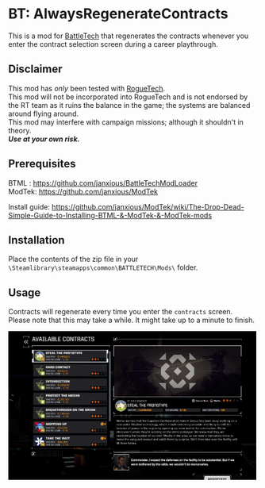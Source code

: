 # BT: AlwaysRegenerateContracts
This is a mod for [BattleTech](https://store.steampowered.com/app/637090/BATTLETECH/) that regenerates the contracts whenever you enter the contract selection screen during a career playthrough.

## Disclaimer
This mod has *only* been tested with [RogueTech](https://www.nexusmods.com/battletech/mods/79?tab=description).   
This mod will not be incorporated into RogueTech and is not endorsed by the RT team as it ruins the balance in the game; the systems are balanced around flying around.   
This mod may interfere with campaign missions; although it shouldn't in theory.   
***Use at your own risk.***

## Prerequisites

BTML : https://github.com/janxious/BattleTechModLoader   
ModTek: https://github.com/janxious/ModTek

Install guide: https://github.com/janxious/ModTek/wiki/The-Drop-Dead-Simple-Guide-to-Installing-BTML-&-ModTek-&-ModTek-mods

## Installation
Place the contents of the zip file in your `\Steamlibrary\steamapps\common\BATTLETECH\Mods\` folder.


## Usage
Contracts will regenerate every time you enter the `contracts` screen.  
Please note that this may take a while. It might take up to a minute to finish.

![](./screenshots/gif.gif)
